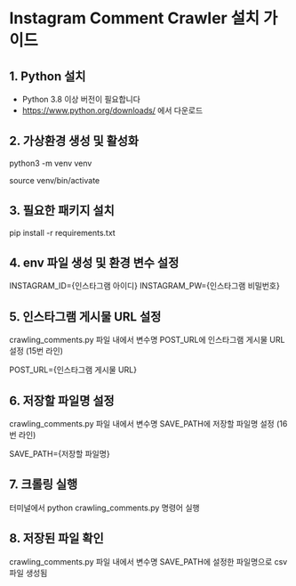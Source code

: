 # Instagram Comment Crawler 설치 가이드

## 1. Python 설치

- Python 3.8 이상 버전이 필요합니다
- https://www.python.org/downloads/ 에서 다운로드

## 2. 가상환경 생성 및 활성화

<!-- 디렉토리 생성 및 vs code 작업영역 만들고 터미널에서 진행 -->

python3 -m venv venv

source venv/bin/activate

## 3. 필요한 패키지 설치

pip install -r requirements.txt

## 4. env 파일 생성 및 환경 변수 설정

INSTAGRAM_ID={인스타그램 아이디}
INSTAGRAM_PW={인스타그램 비밀번호}

## 5. 인스타그램 게시물 URL 설정

crawling_comments.py 파일 내에서 변수명 POST_URL에 인스타그램 게시물 URL 설정 (15번 라인)

POST_URL={인스타그램 게시물 URL}

## 6. 저장할 파일명 설정

crawling_comments.py 파일 내에서 변수명 SAVE_PATH에 저장할 파일명 설정 (16번 라인)

SAVE_PATH={저장할 파일명}

## 7. 크롤링 실행

터미널에서 python crawling_comments.py 명령어 실행

## 8. 저장된 파일 확인

crawling_comments.py 파일 내에서 변수명 SAVE_PATH에 설정한 파일명으로 csv 파일 생성됨
